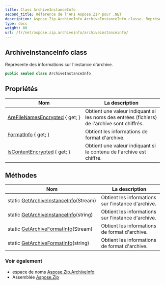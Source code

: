 ```yaml
---
title: Class ArchiveInstanceInfo
second_title: Référence de l'API Aspose.ZIP pour .NET
description: Aspose.Zip.ArchiveInfo.ArchiveInstanceInfo classe. Représente des informations sur linstance darchive.
type: docs
weight: 80
url: /fr/net/aspose.zip.archiveinfo/archiveinstanceinfo/
---
```

## ArchiveInstanceInfo class

Représente des informations sur l'instance d'archive.

```csharp
public sealed class ArchiveInstanceInfo
```

## Propriétés

| Nom | La description |
| --- | --- |
| [AreFileNamesEncrypted](../../aspose.zip.archiveinfo/archiveinstanceinfo/arefilenamesencrypted/) { get; } | Obtient une valeur indiquant si les noms des entrées (fichiers) de l'archive sont chiffrés. |
| [FormatInfo](../../aspose.zip.archiveinfo/archiveinstanceinfo/formatinfo/) { get; } | Obtient les informations de format d'archive. |
| [IsContentEncrypted](../../aspose.zip.archiveinfo/archiveinstanceinfo/iscontentencrypted/) { get; } | Obtient une valeur indiquant si le contenu de l'archive est chiffré. |

## Méthodes

| Nom | La description |
| --- | --- |
| static [GetArchiveInstanceInfo](../../aspose.zip.archiveinfo/archiveinstanceinfo/getarchiveinstanceinfo/#getarchiveinstanceinfo)(Stream) | Obtient les informations sur l'instance d'archive. |
| static [GetArchiveInstanceInfo](../../aspose.zip.archiveinfo/archiveinstanceinfo/getarchiveinstanceinfo/#getarchiveinstanceinfo_1)(string) | Obtient les informations sur l'instance d'archive. |
| static [GetArchiveFormatInfo](../../aspose.zip.archiveinfo/archiveinstanceinfo/getarchiveformatinfo/#getarchiveformatinfo)(Stream) | Obtient les informations de format d'archive. |
| static [GetArchiveFormatInfo](../../aspose.zip.archiveinfo/archiveinstanceinfo/getarchiveformatinfo/#getarchiveformatinfo_1)(string) | Obtient les informations de format d'archive. |

### Voir également

* espace de noms [Aspose.Zip.ArchiveInfo](../../aspose.zip.archiveinfo/)
* Assemblée [Aspose.Zip](../../)


